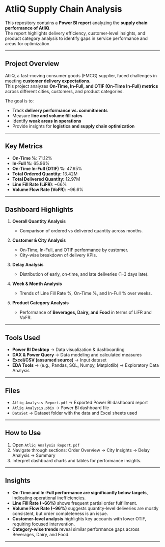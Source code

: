 # AtliQ Supply Chain Analysis

This repository contains a **Power BI report** analyzing the **supply chain performance of AtliQ**.  
The report highlights delivery efficiency, customer-level insights, and product category analysis to identify gaps in service performance and areas for optimization.

---

## Project Overview
AtliQ, a fast-moving consumer goods (FMCG) supplier, faced challenges in meeting **customer delivery expectations**.  
This project analyzes **On-Time, In-Full, and OTIF (On-Time In-Full) metrics** across different cities, customers, and product categories.  

The goal is to:
- Track **delivery performance vs. commitments**
- Measure **line and volume fill rates**
- Identify **weak areas in operations**
- Provide insights for **logistics and supply chain optimization**

---

## Key Metrics
- **On-Time %**: 71.12%  
- **In-Full %**: 65.96%  
- **On-Time In-Full (OTIF) %**: 47.95%  
- **Total Ordered Quantity**: 13.42M  
- **Total Delivered Quantity**: 12.97M  
- **Line Fill Rate (LiFR)**: ~66%  
- **Volume Flow Rate (VoFR)**: ~96.6%  

---

## Dashboard Highlights
1. **Overall Quantity Analysis**  
   - Comparison of ordered vs delivered quantity across months.  

2. **Customer & City Analysis**  
   - On-Time, In-Full, and OTIF performance by customer.  
   - City-wise breakdown of delivery KPIs.  

3. **Delay Analysis**  
   - Distribution of early, on-time, and late deliveries (1–3 days late).  

4. **Week & Month Analysis**  
   - Trends of Line Fill Rate %, On-Time %, and In-Full % over weeks.  

5. **Product Category Analysis**  
   - Performance of **Beverages, Dairy, and Food** in terms of LiFR and VoFR.  

---

## Tools Used
- **Power BI Desktop** → Data visualization & dashboarding  
- **DAX & Power Query** → Data modeling and calculated measures  
- **Excel/CSV (assumed source)** → Input dataset
- **EDA Tools** → (e.g., Pandas, SQL, Numpy, Matplotlib) → Exploratory Data Analysis

---

## Files
- `Atliq Analysis Report.pdf` → Exported Power BI dashboard report
- `Atliq Analysis.pbix` → Power BI dashboard file
- `DataSet` → Dataset folder with the data and Excel sheets used

---

## How to Use
1. Open `Atliq Analysis Report.pdf`
2. Navigate through sections: Order Overview → City Insights → Delay Analysis → Summary
3. Interpret dashboard charts and tables for performance insights.

---

## Insights
- **On-Time and In-Full performance are significantly below targets**, indicating operational inefficiencies.  
- **Line Fill Rate (~66%)** shows frequent partial order fulfillment.  
- **Volume Flow Rate (~96%)** suggests quantity-level deliveries are mostly consistent, but order completeness is an issue.  
- **Customer-level analysis** highlights key accounts with lower OTIF, requiring focused intervention.  
- **Category-wise trends** reveal similar performance gaps across Beverages, Dairy, and Food.  

--- 


